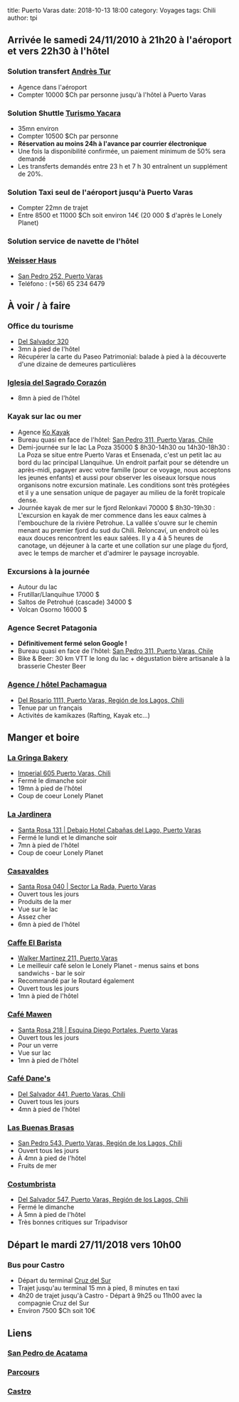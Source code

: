 title: Puerto Varas
date: 2018-10-13 18:00
category: Voyages
tags: Chili
author: tpi


## Arrivée le samedi 24/11/2010 à 21h20 à l'aéroport et vers 22h30 à l'hôtel
### Solution transfert [Andrès Tur](http://www.andrestour.com/transporte-al-aeropuerto/)
* Agence dans l'aéroport
* Compter 10000 $Ch par personne jusqu'à l'hôtel à Puerto Varas

### Solution Shuttle [Turismo Yacara](http://www.ayacara.cl/Transfers.htm)
* 35mn environ
* Compter 10500 $Ch par personne
* **Réservation au moins 24h à l'avance par courrier électronique**
* Une fois la disponibilité confirmée, un paiement minimum de 50% sera demandé
* Les transferts demandés entre 23 h et 7 h 30 entraînent un supplément de 20%.

### Solution Taxi seul de l'aéroport jusqu'à Puerto Varas
* Compter 22mn de trajet 
* Entre 8500 et 11000 $Ch soit environ 14€ (20 000 $ d'après le Lonely Planet)

### Solution service de navette de l'hôtel

### [Weisser Haus](https://www.weisserhaus.cl/en-gb)
* [San Pedro 252, Puerto Varas](https://www.google.fr/maps/place/Hotel+Weisserhaus/@-41.3165081,-72.9861715,17z/data=!3m1!4b1!4m7!3m6!1s0x961826d7ae24df37:0xb6cd1d80027b7485!5m1!1s2018-10-28!8m2!3d-41.3165121!4d-72.9839828)
* Teléfono : (+56) 65 234 6479 

## À voir / à faire

### Office du tourisme
* [Del Salvador 320](https://www.google.fr/maps/place/Del+Salvador+320,+Puerto+Varas,+Regi%C3%B3n+de+los+Lagos,+Chili/@-41.3172939,-72.9864863,17z/data=!4m5!3m4!1s0x961826d6fce7200f:0x91c5a1e1c1b76a8b!8m2!3d-41.3178543!4d-72.9843889)
* 3mn à pied de l'hôtel
* Récupérer la carte du Paseo Patrimonial: balade à pied à la découverte d'une dizaine de demeures particulières

### [Iglesia del Sagrado Corazón](https://www.google.fr/maps/place/Iglesia+del+Sagrado+Coraz%C3%B3n+de+Jes%C3%BAs/@-41.3202421,-72.9854547,17z/data=!4m5!3m4!1s0x9618278e65c1f827:0x44b432a9592794df!8m2!3d-41.3206571!4d-72.9861413)
* 8mn à pied de l'hôtel

### Kayak sur lac ou mer
* Agence [Ko Kayak](http://kokayak.cl/en/)
* Bureau quasi en face de l'hôtel: [San Pedro 311, Puerto Varas, Chile](https://www.google.fr/maps/place/Ko%C2%B4KayaK+-+Rafting,+Kayak+y+Actividades+Outdoor+Puerto+Varas/@-41.3167066,-72.9859334,17z/data=!3m1!4b1!4m5!3m4!1s0x961826d7b09a1051:0x3d48c98242d0dd9d!8m2!3d-41.3167106!4d-72.9837447)
* Demi-journée sur le lac La Poza 35000 $ 8h30-14h30 ou 14h30-18h30 : La Poza se situe entre Puerto Varas et Ensenada, c'est un petit lac au bord du lac principal Llanquihue. Un endroit parfait pour se détendre un après-midi, pagayer avec votre famille (pour ce voyage, nous acceptons les jeunes enfants) et aussi pour observer les oiseaux lorsque nous organisons notre excursion matinale. Les conditions sont très protégées et il y a une sensation unique de pagayer au milieu de la forêt tropicale dense.
* Journée kayak de mer sur le fjord Relonkavi 70000 $ 8h30-19h30 : L'excursion en kayak de mer commence dans les eaux calmes à l'embouchure de la rivière Petrohue. La vallée s'ouvre sur le chemin menant au premier fjord du sud du Chili. Reloncaví, un endroit où les eaux douces rencontrent les eaux salées. Il y a 4 à 5 heures de canotage, un déjeuner à la carte et une collation sur une plage du fjord, avec le temps de marcher et d'admirer le paysage incroyable.

### Excursions à la journée
* Autour du lac
* Frutillar/Llanquihue 17000 $
* Saltos de Petrohué (cascade) 34000 $
* Volcan Osorno 16000 $

### Agence Secret Patagonia
* **Définitivement fermé selon Google !**
* Bureau quasi en face de l'hôtel: [San Pedro 311, Puerto Varas, Chile](https://www.google.fr/maps/place/Secret+Patagonia/@-41.317008,-72.9862117,17z/data=!3m1!4b1!4m5!3m4!1s0x961826d7a92dbc57:0x17b58c27c0376c8c!8m2!3d-41.317012!4d-72.984023)
* Bike & Beer: 30 km VTT le long du lac + dégustation bière artisanale à la brasserie Chester Beer

### [Agence / hôtel Pachamagua](http://www.pachamagua.com/index.html)
* [Del Rosario 1111, Puerto Varas, Región de los Lagos, Chili](https://www.google.fr/maps/place/Pachamagua+Hostel/@-41.321608,-72.9835423,17z/data=!3m1!4b1!4m7!3m6!1s0x961826da78f0641d:0xd527f3ef47c78137!5m1!1s2018-10-29!8m2!3d-41.321612!4d-72.9813536)
* Tenue par un français
* Activités de kamikazes (Rafting, Kayak etc...)

## Manger et boire

### [La Gringa Bakery](https://www.tripadvisor.fr/Restaurant_Review-g294299-d2039053-Reviews-La_Gringa_Bakery-Puerto_Varas_Los_Lagos_Region.html)
* [Imperial 605 Puerto Varas, Chili](https://www.google.fr/maps/place/La+Gringa+Bakery+Caf%C3%A9/@-41.323546,-72.9766903,17z/data=!3m1!4b1!4m5!3m4!1s0x961826c34c673b75:0xb3543344f1f34874!8m2!3d-41.32355!4d-72.9745016)
* Fermé le dimanche soir
* 19mn à pied de l'hôtel
* Coup de coeur Lonely Planet

### [La Jardinera](https://www.tripadvisor.fr/Restaurant_Review-g294299-d3871151-Reviews-La_Jardinera-Puerto_Varas_Los_Lagos_Region.html)
* [Santa Rosa 131 | Debajo Hotel Cabañas del Lago, Puerto Varas](https://www.google.fr/maps/place/La+Jardinera/@-41.3141811,-72.9827507,16z/data=!4m5!3m4!1s0x96182727e9b00003:0xa4c86b18bacc1849!8m2!3d-41.3134946!4d-72.9805191)
* Fermé le lundi et le dimanche soir
* 7mn à pied de l'hôtel
* Coup de coeur Lonely Planet

### [Casavaldes](https://www.tripadvisor.fr/Restaurant_Review-g294299-d2402331-Reviews-Restaurant_Casavaldes-Puerto_Varas_Los_Lagos_Region.html)
* [Santa Rosa 040 | Sector La Rada, Puerto Varas](https://www.google.fr/maps/place/Casa+Vald%C3%A9s/@-41.313727,-72.980629,17z/data=!4m12!1m6!3m5!1s0x96182727ef313dc7:0x60cac77a520e1af9!2sCasa+Vald%C3%A9s!8m2!3d-41.313727!4d-72.980629!3m4!1s0x96182727ef313dc7:0x60cac77a520e1af9!8m2!3d-41.313727!4d-72.980629)
* Ouvert tous les jours
* Produits de la mer
* Vue sur le lac
* Assez cher
* 6mn à pied de l'hôtel

### [Caffe El Barista](https://www.tripadvisor.fr/Restaurant_Review-g294299-d2140321-Reviews-Caffe_El_Barista-Puerto_Varas_Los_Lagos_Region.html)
* [Walker Martinez 211, Puerto Varas](https://www.google.fr/maps/place/El+Barista+Caff%C3%A9/@-41.3168658,-72.9832319,17z/data=!4m5!3m4!1s0x961826d7a34f1c95:0x266d02c00906edc4!8m2!3d-41.3168658!4d-72.9832319)
* Le meilleuir café selon le Lonely Planet - menus sains et bons sandwichs - bar le soir
* Recommandé par le Routard également
* Ouvert tous les jours
* 1mn à pied de l'hôtel

### [Café Mawen](https://www.tripadvisor.fr/Restaurant_Review-g294299-d3285570-Reviews-Cafe_Mawen-Puerto_Varas_Los_Lagos_Region.html)
* [Santa Rosa 218 | Esquina Diego Portales, Puerto Varas](https://www.google.fr/maps/place/Caf%C3%A9+Mawen/@-41.316317,-72.9829737,17z/data=!4m12!1m6!3m5!1s0x961826d7bfd65a0b:0xcbe710c569182dc2!2sCaf%C3%A9+Mawen!8m2!3d-41.316317!4d-72.9829737!3m4!1s0x961826d7bfd65a0b:0xcbe710c569182dc2!8m2!3d-41.316317!4d-72.9829737)
* Ouvert tous les jours
* Pour un verre
* Vue sur lac
* 1mn à pied de l'hôtel

### [Café Dane's](https://www.tripadvisor.fr/Restaurant_Review-g294299-d2011413-Reviews-Cafe_Danes-Puerto_Varas_Los_Lagos_Region.html)
* [Del Salvador 441, Puerto Varas, Chili](https://www.google.fr/maps/place/Cafe+Dannes/@-41.3179042,-72.9876064,17z/data=!3m1!4b1!4m5!3m4!1s0x961826d689f5fdb7:0x3761a330b305b4a!8m2!3d-41.3179082!4d-72.9854177)
* Ouvert tous les jours
* 4mn à pied de l'hôtel

### [Las Buenas Brasas](https://es-la.facebook.com/pages/Las-Buenas-Brasas/203532413000554)
* [San Pedro 543, Puerto Varas, Región de los Lagos, Chili](https://www.google.fr/maps/place/Restaurante+Las+Buenas+Brasas/@-41.3169999,-72.9862117,17z/data=!4m17!1m11!2m10!1sRestaurants!3m6!1sRestaurants!2sSecret+Patagonia+-+San+Pedro+311,+Puerto+Varas,+Regi%C3%B3n+de+los+Lagos,+Chili!3s0x961826d7a92dbc57:0x17b58c27c0376c8c!4m2!1d-72.984023!2d-41.317012!5m1!4e9!3m4!1s0x961826d71ddb1941:0xb7b4429a29092f18!8m2!3d-41.318495!4d-72.984315)
* Ouvert tous les jours
* À 4mn à pied de l'hôtel
* Fruits de mer

### [Costumbrista](https://www.tripadvisor.fr/Restaurant_Review-g294299-d8834144-Reviews-Costumbrista-Puerto_Varas_Los_Lagos_Region.html)
* [Del Salvador 547, Puerto Varas, Región de los Lagos, Chili](https://www.google.fr/maps/place/Costumbrista/@-41.3169837,-72.9862117,17z/data=!4m17!1m11!2m10!1sRestaurants!3m6!1sRestaurants!2sSecret+Patagonia+-+San+Pedro+311,+Puerto+Varas,+Regi%C3%B3n+de+los+Lagos,+Chili!3s0x961826d7a92dbc57:0x17b58c27c0376c8c!4m2!1d-72.984023!2d-41.317012!5m1!4e9!3m4!1s0x961826d4112bf89f:0x9f164005b8cf4d39!8m2!3d-41.3177728!4d-72.9863097)
* Fermé le dimanche
* À 5mn à pied de l'hôtel
* Très bonnes critiques sur Tripadvisor


## Départ le mardi 27/11/2018 vers 10h00

### Bus pour Castro
* Départ du terminal [Cruz del Sur](https://www.google.fr/maps/place/Terminal+Puerto+Varas/@-41.3248315,-72.9868914,17z/data=!3m1!4b1!4m5!3m4!1s0x961826d1d5b4dadb:0x37e8e08ce213bd70!8m2!3d-41.3248355!4d-72.9847027)
* Trajet jusqu'au terminal 15 mn à pied, 8 minutes en taxi
* 4h20 de trajet jusqu'à Castro - Départ à 9h25 ou 11h00 avec la compagnie Cruz del Sur
* Environ 7500 $Ch soit 10€

## Liens

### [San Pedro de Acatama](http://tse-tse.org/2018/10/san-pedro-de-acatama/index.html)

### [Parcours](http://tse-tse.org/2018/10/chili-2018/index.html)

### [Castro](http://tse-tse.org/2018/10/castro/index.html)
